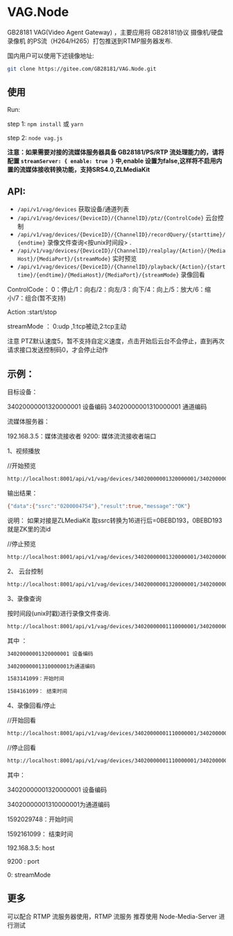 # VAG.Node

GB28181 VAG(Video Agent Gateway) ，主要应用将 GB28181协议 摄像机/硬盘录像机 的PS流（H264/H265）打包推送到RTMP服务器发布.

国内用户可以使用下述镜像地址:

```bash
git clone https://gitee.com/GB28181/VAG.Node.git
```

## 使用

Run:

step 1: `npm install` 或 `yarn`

step 2: `node vag.js`


**注意：如果需要对接的流媒体服务器具备 GB28181/PS/RTP 流处理能力的，请将配置 `streamServer: { enable: true }` 中,enable 设置为false,这样将不启用内置的流媒体接收转换功能，支持SRS4.0,ZLMediaKit**


## API:

+ `/api/v1/vag/devices` 获取设备/通道列表
+ `/api/v1/vag/devices/{DeviceID}/{ChannelID}/ptz/{ControlCode}` 云台控制
+ `/api/v1/vag/devices/{DeviceID}/{ChannelID}/recordQuery/{starttime}/{endtime}` 录像文件查询<按unix时间段> .
+  `/api/v1/vag/devices/{DeviceID}/{ChannelID}/realplay/{Action}/{MediaHost}/{MediaPort}/{streamMode}` 实时预览
+  `/api/v1/vag/devices/{DeviceID}/{ChannelID}/playback/{Action}/{starttime}/{endtime}/{MediaHost}/{MediaPort}/{streamMode}` 录像回看

ControlCode： 0：停止/1：向右/2：向左/3：向下/4：向上/5：放大/6：缩小/7：组合(暂不支持)

Action :start/stop

streamMode ： 0:udp ,1:tcp被动,2:tcp主动

注意 PTZ默认速度5，暂不支持自定义速度，点击开始后云台不会停止，直到再次请求接口发送控制码0，才会停止动作


## 示例：

目标设备： 

34020000001320000001 设备编码
34020000001310000001 通道编码

流媒体服务器：

 192.168.3.5：媒体流接收者
 9200: 媒体流流接收者端口

1、视频播放

//开始预览

```bash
http://localhost:8001/api/v1/vag/devices/34020000001320000001/34020000001310000001/realplay/start/192.168.3.5/9200/0
```

输出结果：

```bash
{"data":{"ssrc":"0200004754"},"result":true,"message":"OK"}
```

说明： 如果对接是ZLMediaKit 取ssrc转换为16进行后=0BEBD193，0BEBD193就是ZK里的流id

//停止预览

```bash
http://localhost:8001/api/v1/vag/devices/34020000001320000001/34020000001310000001/realplay/stop/192.168.3.5/9200/0
```

2、 云台控制 

```bash
http://localhost:8001/api/v1/vag/devices/34020000001320000001/34020000001310000001/ptz/0
```

3、录像查询

 按时间段(unix时戳)进行录像文件查询.

```bash
http://localhost:8001/api/v1/vag/devices/34020000001110000001/34020000001320000001/recordQuery/1592021099/1592161099
```

其中 ：

```bash
34020000001320000001 设备编码 

34020000001310000001为通道编码

1583141099：开始时间  

1584161099： 结束时间
```

4、录像回看/停止 

//开始回看

```bash
http://localhost:8001/api/v1/vag/devices/34020000001110000001/34020000001320000001/playback/start/1592029748/1592161099/192.168.3.5/9200/0
```

//停止回看

```bash
http://localhost:8001/api/v1/vag/devices/34020000001110000001/34020000001320000001/playback/stop/1592029748/1592161099/192.168.3.5/9200/0
```

其中：

34020000001320000001 设备编码 

34020000001310000001为通道编码

1592029748：开始时间 

1592161099： 结束时间

192.168.3.5: host 

9200 : port

0: streamMode 


## 更多

可以配合 RTMP 流服务器使用，RTMP 流服务 推荐使用 Node-Media-Server 进行测试
